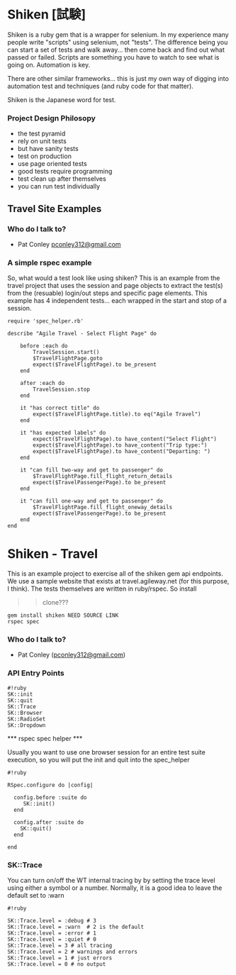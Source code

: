 # Shiken [試験] #

Shiken is a ruby gem that is a wrapper for selenium.  In my experience many people write "scripts" using selenium, not "tests".  The difference being you can start a set of tests and walk away... then come back and find out what passed or failed.  Scripts are something you have to watch to see what is going on.  Automation is key.

There are other similar frameworks... this is just my own way of digging into automation test and techniques (and ruby code for that matter).

Shiken is the Japanese word for test.

### Project Design Philosopy ###

* the test pyramid
* rely on unit tests
* but have sanity tests
* test on production
* use page oriented tests
* good tests require programming
* test clean up after themselves
* you can run test individually

## Travel Site Examples


### Who do I talk to? ###

* Pat Conley pconley312@gmail.com

### A simple rspec example ###
So, what would a test look like using shiken?  This is an example from the travel project that uses the session and page objects to extract the test(s) from the (resuable) login/out steps and specific page elements.  This example has 4 independent tests... each wrapped in the start and stop of a session.

```
require 'spec_helper.rb'

describe "Agile Travel - Select Flight Page" do
	
	before :each do
		TravelSession.start()
		$TravelFlightPage.goto
    	expect($TravelFlightPage).to be_present
	end
  
  	after :each do
		TravelSession.stop
  	end
	
	it "has correct title" do
		expect($TravelFlightPage.title).to eq("Agile Travel")
	end
  
	it "has expected labels" do
		expect($TravelFlightPage).to have_content("Select Flight")
		expect($TravelFlightPage).to have_content("Trip type:")
		expect($TravelFlightPage).to have_content("Departing: ")
	end

	it "can fill two-way and get to passenger" do
		$TravelFlightPage.fill_flight_return_details
		expect($TravelPassengerPage).to be_present
  	end
  
  	it "can fill one-way and get to passenger" do
		$TravelFlightPage.fill_flight_oneway_details
		expect($TravelPassengerPage).to be_present
  	end
end

```
# Shiken - Travel #

This is an example  project to exercise all of the shiken gem api endpoints.  We use a sample website that exists at travel.agileway.net (for this purpose, I think).  The tests themselves are written in ruby/rspec.  So install

>> clone???
```
gem install shiken NEED SOURCE LINK
rspec spec
```

### Who do I talk to? ###

* Pat Conley (pconley312@gmail.com)

### API Entry Points ###

```
#!ruby
SK::init
SK::quit
SK::Trace
SK::Browser
SK::RadioSet
SK::Dropdown
```
*** rspec spec helper ***

Usually you want to use one browser session for an entire test suite execution, so you will put the init and quit into the spec_helper
```
#!ruby

RSpec.configure do |config|
     
  config.before :suite do
     SK::init()
  end

  config.after :suite do
    SK::quit()
  end
        
end
```
### SK::Trace ###

You can turn on/off the WT internal tracing by by setting the trace level using either a symbol or a number.  Normally, it is a good idea to leave the default set to :warn
```
#!ruby

SK::Trace.level = :debug # 3
SK::Trace.level = :warn  # 2 is the default
SK::Trace.level = :error # 1 
SK::Trace.level = :quiet # 0
SK::Trace.level = 3 # all tracing
SK::Trace.level = 2 # warnings and errors
SK::Trace.level = 1 # just errors
SK::Trace.level = 0 # no output
```
